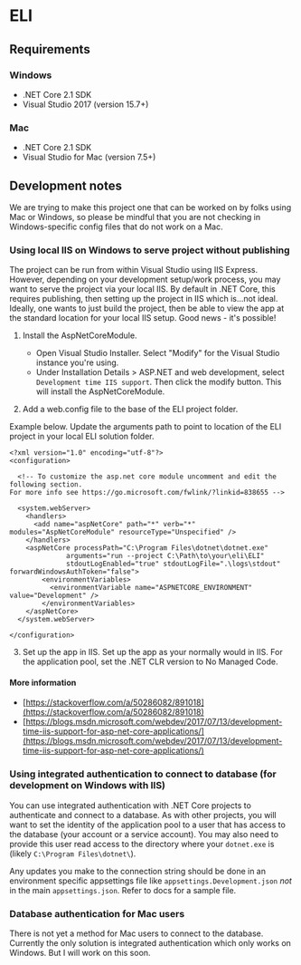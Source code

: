# ELI

## Requirements

### Windows

 - .NET Core 2.1 SDK
 - Visual Studio 2017 (version 15.7+)

### Mac

 - .NET Core 2.1 SDK
 - Visual Studio for Mac (version 7.5+)

## Development notes

We are trying to make this project one that can be worked on by folks using Mac or Windows, so please be mindful that you are not checking in Windows-specific config files that do not work on a Mac.

### Using local IIS on Windows to serve project without publishing

The project can be run from within Visual Studio using IIS Express.  However, depending on your development setup/work process, you may want to serve the project via your local IIS.  By default in .NET Core, this requires publishing, then setting up the project in IIS which is...not ideal.  Ideally, one wants to just build the project, then be able to view the app at the standard location for your local IIS setup. Good news - it's possible!

1. Install the AspNetCoreModule.

	- Open Visual Studio Installer. Select "Modify" for the Visual Studio instance you're using.
	- Under Installation Details > ASP.NET and web development, select `Development time IIS support`. Then click the modify button. This will install the AspNetCoreModule.

2. Add a web.config file to the base of the ELI project folder. 

  Example below. Update the arguments path to point to location of the ELI project in your local ELI solution folder.

  ```
  <?xml version="1.0" encoding="utf-8"?>  <configuration>    <!-- To customize the asp.net core module uncomment and edit the following section.   For more info see https://go.microsoft.com/fwlink/?linkid=838655 -->      <system.webServer>      <handlers>        <add name="aspNetCore" path="*" verb="*" modules="AspNetCoreModule" resourceType="Unspecified" />      </handlers>      <aspNetCore processPath="C:\Program Files\dotnet\dotnet.exe"                arguments="run --project C:\Path\to\your\eli\ELI"                 stdoutLogEnabled="true" stdoutLogFile=".\logs\stdout" forwardWindowsAuthToken="false">          <environmentVariables>            <environmentVariable name="ASPNETCORE_ENVIRONMENT" value="Development" />          </environmentVariables>      </aspNetCore>    </system.webServer>    </configuration>
  ```

3. Set up the app in IIS.  Set up the app as your normally would in IIS. For the application pool, set the .NET CLR version to No Managed Code.

#### More information

 - [https://stackoverflow.com/a/50286082/891018](https://stackoverflow.com/a/50286082/891018)
 - [https://blogs.msdn.microsoft.com/webdev/2017/07/13/development-time-iis-support-for-asp-net-core-applications/](https://blogs.msdn.microsoft.com/webdev/2017/07/13/development-time-iis-support-for-asp-net-core-applications/)

### Using integrated authentication to connect to database (for development on Windows with IIS)

You can use integrated authentication with .NET Core projects to authenticate and connect to a database.  As with other projects, you will want to set the identity of the application pool to a user that has access to the database (your account or a service account).  You may also need to provide this user read access to the directory where your `dotnet.exe` is (likely `C:\Program Files\dotnet\`).

Any updates you make to the connection string should be done in an environment specific appsettings file like `appsettings.Development.json` _not_ in the main `appsettings.json`. Refer to docs for a sample file.

### Database authentication for Mac users

There is not yet a method for Mac users to connect to the database.  Currently the only solution is integrated authentication which only works on Windows.  But I will work on this soon.

